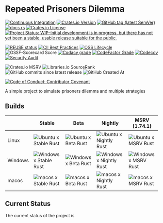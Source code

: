 
# Repeated Prisoners Dilemma

[![Continuous Integration](https://github.com/AliSajid/dilemma-tactix/actions/workflows/ci.yaml/badge.svg)](https://github.com/AliSajid/dilemma-tactix/actions/workflows/ci.yaml)
[![Crates.io Version](https://img.shields.io/crates/v/dilemma-tactix?logo=docs.rs&logoColor=yellow&label=Crates.io%20Release)](https://crates.io/crates/dilemma-tactix)
[![GitHub tag (latest SemVer)](https://img.shields.io/github/v/release/AliSajid/dilemma-tactix?logo=github&label=Github%20Release)](https://github.com/AliSajid/dilemma-tactix/releases)
[![docs.rs](https://img.shields.io/docsrs/dilemma-tactix?logo=rust&label=docs.rs)](https://docs.rs/dilemma-tactix)
[![Crates.io License](https://img.shields.io/crates/l/dilemma-tactix?label=License)](https://github.com/AliSajid/dilemma-tactix/tree/main#license)
[![Project Status: WIP–Initial development is in progress, but there has not yet been a stable, usable release suitable for the public.](https://www.repostatus.org/badges/latest/wip.svg)](https://www.repostatus.org/#wip)

[![REUSE status](https://api.reuse.software/badge/github.com/AliSajid/dilemma-tactix)](https://api.reuse.software/info/github.com/AliSajid/dilemma-tactix)
[![CII Best Practices](https://img.shields.io/cii/percentage/9927?logo=securityscorecard&label=OpenSSF%20Best%20Practices)](https://www.bestpractices.dev/projects/9927)
[![OSS Lifecycle](https://img.shields.io/osslifecycle?file_url=https%3A%2F%2Fgithub.com%2FAliSajid%2Fdilemma-tactix%2Fblob%2Fmain%2FOSSMETADATA&label=OSS%20Lifecycle)](https://github.com/AliSajid/dilemma-tactix/blob/main/OSSMETADATA)
![OSSF-Scorecard Score](https://img.shields.io/ossf-scorecard/github.com/AliSajid/dilemma-tactix?label=OSSF%20Scorecard&logo=securityscorecard)
[![Codacy grade](https://img.shields.io/codacy/grade/293d6f6e3e5e4fadb1b88db426462f87?logo=codacy&label=Codacy%20Grade)](https://app.codacy.com/gh/AliSajid/dilemma-tactix/dashboard?utm_source=gh&utm_medium=referral&utm_content=&utm_campaign=Badge_grade)
[![CodeFactor Grade](https://img.shields.io/codefactor/grade/github/AliSajid/dilemma-tactix?logo=codefactor&label=CodeFactor%20Grade)](https://www.codefactor.io/repository/github/alisajid/dilemma-tactix)
[![Codecov](https://img.shields.io/codecov/c/github/AliSajid/dilemma-tactix?logo=codecov&label=Code%20Coverage)](https://codecov.io/gh/AliSajid/dilemma-tactix)
[![Security Audit](https://github.com/AliSajid/dilemma-tactix/actions/workflows/audit.yaml/badge.svg)](https://github.com/AliSajid/dilemma-tactix/actions/workflows/audit.yaml)

![Crates.io MSRV](https://img.shields.io/crates/msrv/dilemma-tactix?label=MSRV)
![Libraries.io SourceRank](https://img.shields.io/librariesio/sourcerank/cargo/dilemma-tactix)
![GitHub commits since latest release](https://img.shields.io/github/commits-since/alisajid/dilemma-tactix/latest)
![GitHub Created At](https://img.shields.io/github/created-at/AliSajid/dilemma-tactix?label=Created)

[![Code of Conduct: Contributor Covenant](https://img.shields.io/badge/Code_of_Conduct-Contributor_Covenant_v2.1-14cc21)](https://github.com/EthicalSource/contributor_covenant)

A simple project to simulate prisoners dilemma and multiple strategies

## Builds

|| Stable | Beta| Nightly| MSRV (1.74.1)|
| ------- | ------------------------------------------------------------------------------------------------------------------------------------------------------------------ | -------------------------------------------------------------------------------------------------------------------------------------------------------------- | -------------------------------------------------------------------------------------------------------------------------------------------------------------------- | -------------------------------------------------------------------------------------------------------------------------------------------------------------- |
| Linux   | ![Ubuntu x Stable Rust](https://img.shields.io/endpoint?url=https://gist.githubusercontent.com/AliSajid/2142caf9bfe6fc8cdc7d1b8ccd72ce09/raw/ubuntu-stable.json)   | ![Ubuntu x Beta Rust](https://img.shields.io/endpoint?url=https://gist.githubusercontent.com/AliSajid/d52f912107d7609656370db9d741596c/raw/ubuntu-beta.json)   | ![Ubuntu x Nightly Rust](https://img.shields.io/endpoint?url=https://gist.githubusercontent.com/AliSajid/d52f912107d7609656370db9d741596c/raw/ubuntu-nightly.json)   | ![Ubuntu x MSRV Rust](https://img.shields.io/endpoint?url=https://gist.githubusercontent.com/AliSajid/d52f912107d7609656370db9d741596c/raw/ubuntu-msrv.json)   |
| Windows | ![Windows x Stable Rust](https://img.shields.io/endpoint?url=https://gist.githubusercontent.com/AliSajid/2142caf9bfe6fc8cdc7d1b8ccd72ce09/raw/windows-stable.json) | ![Windows x Beta Rust](https://img.shields.io/endpoint?url=https://gist.githubusercontent.com/AliSajid/d52f912107d7609656370db9d741596c/raw/windows-beta.json) | ![Windows x Nightly Rust](https://img.shields.io/endpoint?url=https://gist.githubusercontent.com/AliSajid/d52f912107d7609656370db9d741596c/raw/windows-nightly.json) | ![Windows x MSRV Rust](https://img.shields.io/endpoint?url=https://gist.githubusercontent.com/AliSajid/d52f912107d7609656370db9d741596c/raw/windows-msrv.json) |
| macos   | ![macos x Stable Rust](https://img.shields.io/endpoint?url=https://gist.githubusercontent.com/AliSajid/2142caf9bfe6fc8cdc7d1b8ccd72ce09/raw/macos-stable.json)     | ![macos x Beta Rust](https://img.shields.io/endpoint?url=https://gist.githubusercontent.com/AliSajid/d52f912107d7609656370db9d741596c/raw/macos-beta.json)     | ![macos x Nightly Rust](https://img.shields.io/endpoint?url=https://gist.githubusercontent.com/AliSajid/d52f912107d7609656370db9d741596c/raw/macos-nightly.json)     | ![macos x MSRV Rust](https://img.shields.io/endpoint?url=https://gist.githubusercontent.com/AliSajid/d52f912107d7609656370db9d741596c/raw/macos-msrv.json)     |

## Current Status

The current status of the project is
